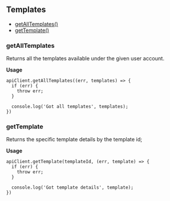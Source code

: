 ## Templates

- [getAllTemplates()](#getalltemplates)
- [getTemplate()](#gettemplate)

### getAllTemplates

Returns all the templates available under the given user account.

**Usage**

```
apiClient.getAllTemplates((err, templates) => {
  if (err) {
    throw err;
  }

  console.log('Got all templates', templates);
})
```


### getTemplate

Returns the specific template details by the template id;

**Usage**

```
apiClient.getTemplate(templateId, (err, template) => {
  if (err) {
    throw err;
  }

  console.log('Got template details', template);
})
```
